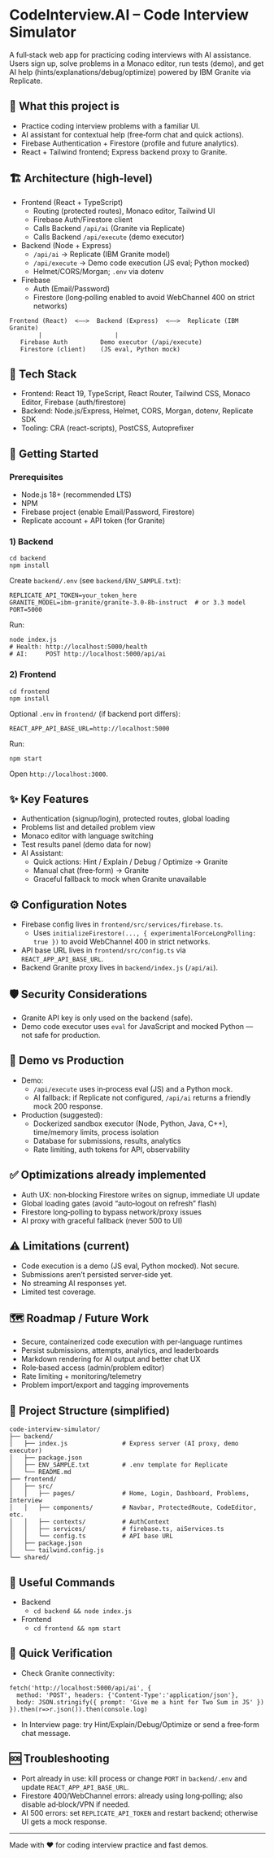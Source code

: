 # CodeInterview.AI – Code Interview Simulator

A full‑stack web app for practicing coding interviews with AI assistance. Users sign up, solve problems in a Monaco editor, run tests (demo), and get AI help (hints/explanations/debug/optimize) powered by IBM Granite via Replicate.

## 🔎 What this project is
- Practice coding interview problems with a familiar UI.
- AI assistant for contextual help (free‑form chat and quick actions).
- Firebase Authentication + Firestore (profile and future analytics).
- React + Tailwind frontend; Express backend proxy to Granite.

## 🏗️ Architecture (high‑level)
- Frontend (React + TypeScript)
  - Routing (protected routes), Monaco editor, Tailwind UI
  - Firebase Auth/Firestore client
  - Calls Backend `/api/ai` (Granite via Replicate)
  - Calls Backend `/api/execute` (demo executor)
- Backend (Node + Express)
  - `/api/ai` → Replicate (IBM Granite model)
  - `/api/execute` → Demo code execution (JS eval; Python mocked)
  - Helmet/CORS/Morgan; `.env` via dotenv
- Firebase
  - Auth (Email/Password)
  - Firestore (long‑polling enabled to avoid WebChannel 400 on strict networks)

```
Frontend (React)  <——>  Backend (Express)  <——>  Replicate (IBM Granite)
        |                    |
   Firebase Auth         Demo executor (/api/execute)
   Firestore (client)    (JS eval, Python mock)
```

## 🧰 Tech Stack
- Frontend: React 19, TypeScript, React Router, Tailwind CSS, Monaco Editor, Firebase (auth/firestore)
- Backend: Node.js/Express, Helmet, CORS, Morgan, dotenv, Replicate SDK
- Tooling: CRA (react-scripts), PostCSS, Autoprefixer

## 🚀 Getting Started

### Prerequisites
- Node.js 18+ (recommended LTS)
- NPM
- Firebase project (enable Email/Password, Firestore)
- Replicate account + API token (for Granite)

### 1) Backend
```
cd backend
npm install
```
Create `backend/.env` (see `backend/ENV_SAMPLE.txt`):
```
REPLICATE_API_TOKEN=your_token_here
GRANITE_MODEL=ibm-granite/granite-3.0-8b-instruct  # or 3.3 model
PORT=5000
```
Run:
```
node index.js
# Health: http://localhost:5000/health
# AI:     POST http://localhost:5000/api/ai
```

### 2) Frontend
```
cd frontend
npm install
```
Optional `.env` in `frontend/` (if backend port differs):
```
REACT_APP_API_BASE_URL=http://localhost:5000
```
Run:
```
npm start
```
Open `http://localhost:3000`.

## ✨ Key Features
- Authentication (signup/login), protected routes, global loading
- Problems list and detailed problem view
- Monaco editor with language switching
- Test results panel (demo data for now)
- AI Assistant:
  - Quick actions: Hint / Explain / Debug / Optimize → Granite
  - Manual chat (free‑form) → Granite
  - Graceful fallback to mock when Granite unavailable

## ⚙️ Configuration Notes
- Firebase config lives in `frontend/src/services/firebase.ts`.
  - Uses `initializeFirestore(..., { experimentalForceLongPolling: true })` to avoid WebChannel 400 in strict networks.
- API base URL lives in `frontend/src/config.ts` via `REACT_APP_API_BASE_URL`.
- Backend Granite proxy lives in `backend/index.js` (`/api/ai`).

## 🛡️ Security Considerations
- Granite API key is only used on the backend (safe).
- Demo code executor uses `eval` for JavaScript and mocked Python — not safe for production.

## 🚦 Demo vs Production
- Demo:
  - `/api/execute` uses in‑process eval (JS) and a Python mock.
  - AI fallback: if Replicate not configured, `/api/ai` returns a friendly mock 200 response.
- Production (suggested):
  - Dockerized sandbox executor (Node, Python, Java, C++), time/memory limits, process isolation
  - Database for submissions, results, analytics
  - Rate limiting, auth tokens for API, observability

## ✅ Optimizations already implemented
- Auth UX: non‑blocking Firestore writes on signup, immediate UI update
- Global loading gates (avoid “auto‑logout on refresh” flash)
- Firestore long‑polling to bypass network/proxy issues
- AI proxy with graceful fallback (never 500 to UI)

## ⚠️ Limitations (current)
- Code execution is a demo (JS eval, Python mocked). Not secure.
- Submissions aren’t persisted server‑side yet.
- No streaming AI responses yet.
- Limited test coverage.

## 🗺️ Roadmap / Future Work
- Secure, containerized code execution with per‑language runtimes
- Persist submissions, attempts, analytics, and leaderboards
- Markdown rendering for AI output and better chat UX
- Role‑based access (admin/problem editor)
- Rate limiting + monitoring/telemetry
- Problem import/export and tagging improvements

## 📁 Project Structure (simplified)
```
code-interview-simulator/
├── backend/
│   ├── index.js               # Express server (AI proxy, demo executor)
│   ├── package.json
│   ├── ENV_SAMPLE.txt         # .env template for Replicate
│   └── README.md
├── frontend/
│   ├── src/
│   │   ├── pages/             # Home, Login, Dashboard, Problems, Interview
│   │   ├── components/        # Navbar, ProtectedRoute, CodeEditor, etc.
│   │   ├── contexts/          # AuthContext
│   │   ├── services/          # firebase.ts, aiServices.ts
│   │   └── config.ts          # API base URL
│   ├── package.json
│   └── tailwind.config.js
└── shared/
```

## 🔧 Useful Commands
- Backend
  - `cd backend && node index.js`
- Frontend
  - `cd frontend && npm start`

## 🧪 Quick Verification
- Check Granite connectivity:
```
fetch('http://localhost:5000/api/ai', {
  method: 'POST', headers: {'Content-Type':'application/json'},
  body: JSON.stringify({ prompt: 'Give me a hint for Two Sum in JS' })
}).then(r=>r.json()).then(console.log)
```
- In Interview page: try Hint/Explain/Debug/Optimize or send a free‑form chat message.

## 🆘 Troubleshooting
- Port already in use: kill process or change `PORT` in `backend/.env` and update `REACT_APP_API_BASE_URL`.
- Firestore 400/WebChannel errors: already using long‑polling; also disable ad‑block/VPN if needed.
- AI 500 errors: set `REPLICATE_API_TOKEN` and restart backend; otherwise UI gets a mock response.

---
Made with ❤️ for coding interview practice and fast demos.
